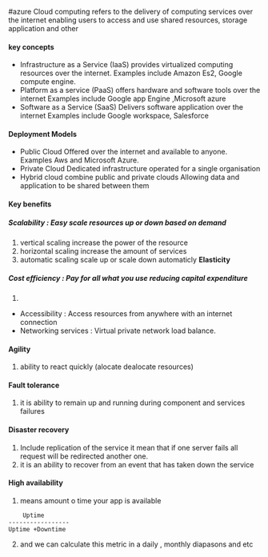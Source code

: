 #azure
Cloud computing refers to the delivery of computing services over the internet enabling users to access and use shared resources, storage application and other
#### key concepts
- Infrastructure as a Service (IaaS) provides virtualized computing resources over the internet. Examples include Amazon Es2, Google compute engine.
- Platform as a service (PaaS) offers hardware and software tools over the internet Examples include Google app Engine ,Microsoft azure
- Software as a Service (SaaS) Delivers software application over the internet Examples include Google workspace, Salesforce
#### Deployment Models 
- Public Cloud Offered over the internet and available to anyone. Examples Aws and Microsoft Azure.
- Private Cloud Dedicated infrastructure operated for a single organisation
- Hybrid cloud combine public and private clouds Allowing data and application to be shared between them
#### Key benefits
#####  Scalability : Easy scale resources up or down based on demand
1. vertical scaling increase the power of the resource
2. horizontal scaling increase the amount of services
3. automatic scaling scale up or scale down automaticly **Elasticity**
##### Cost efficiency : Pay for all what you use reducing capital expenditure
1. 
- Accessibility : Access resources from anywhere with an internet connection
- Networking services : Virtual private network load balance.
#### Agility
1. ability to react quickly (alocate dealocate resources)
#### Fault tolerance
1. it is ability to remain up and running during component and services failures
#### Disaster recovery
1. Include replication of the service it mean that if one server fails all request will be redirected another one.
2.  it is an ability to recover from an event that has taken down the service
#### High availability
1. means amount o time your app is available 
```	
	Uptime
-----------------
Uptime +Downtime 
```
2. and we can calculate this metric in a daily , monthly diapasons and etc